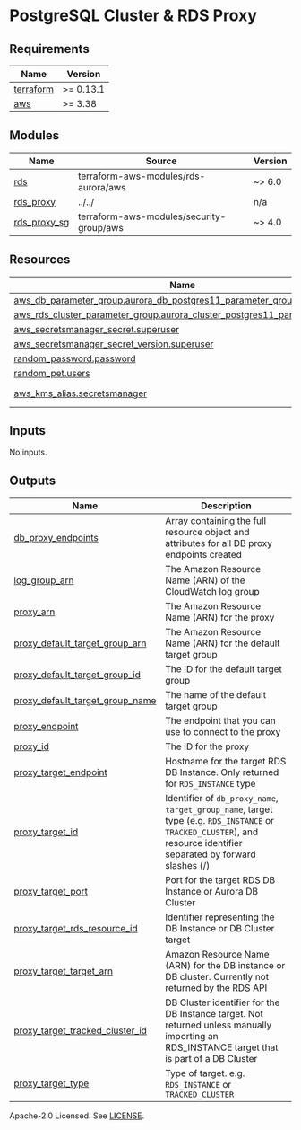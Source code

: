 # PostgreSQL Cluster & RDS Proxy


<!-- BEGINNING OF PRE-COMMIT-TERRAFORM DOCS HOOK -->
## Requirements

| Name | Version |
|------|---------|
| <a name="requirement_terraform"></a> [terraform](#requirement\_terraform) | >= 0.13.1 |
| <a name="requirement_aws"></a> [aws](#requirement\_aws) | >= 3.38 |


## Modules

| Name | Source | Version |
|------|--------|---------|
| <a name="module_rds"></a> [rds](#module\_rds) | terraform-aws-modules/rds-aurora/aws | ~> 6.0 |
| <a name="module_rds_proxy"></a> [rds\_proxy](#module\_rds\_proxy) | ../../ | n/a |
| <a name="module_rds_proxy_sg"></a> [rds\_proxy\_sg](#module\_rds\_proxy\_sg) | terraform-aws-modules/security-group/aws | ~> 4.0 |


## Resources

| Name | Type |
|------|------|
| [aws_db_parameter_group.aurora_db_postgres11_parameter_group](https://registry.terraform.io/providers/hashicorp/aws/latest/docs/resources/db_parameter_group) | resource |
| [aws_rds_cluster_parameter_group.aurora_cluster_postgres11_parameter_group](https://registry.terraform.io/providers/hashicorp/aws/latest/docs/resources/rds_cluster_parameter_group) | resource |
| [aws_secretsmanager_secret.superuser](https://registry.terraform.io/providers/hashicorp/aws/latest/docs/resources/secretsmanager_secret) | resource |
| [aws_secretsmanager_secret_version.superuser](https://registry.terraform.io/providers/hashicorp/aws/latest/docs/resources/secretsmanager_secret_version) | resource |
| [random_password.password](https://registry.terraform.io/providers/hashicorp/random/latest/docs/resources/password) | resource |
| [random_pet.users](https://registry.terraform.io/providers/hashicorp/random/latest/docs/resources/pet) | resource |
| [aws_kms_alias.secretsmanager](https://registry.terraform.io/providers/hashicorp/aws/latest/docs/data-sources/kms_alias) | data source |

## Inputs

No inputs.

## Outputs

| Name | Description |
|------|-------------|
| <a name="output_db_proxy_endpoints"></a> [db\_proxy\_endpoints](#output\_db\_proxy\_endpoints) | Array containing the full resource object and attributes for all DB proxy endpoints created |
| <a name="output_log_group_arn"></a> [log\_group\_arn](#output\_log\_group\_arn) | The Amazon Resource Name (ARN) of the CloudWatch log group |
| <a name="output_proxy_arn"></a> [proxy\_arn](#output\_proxy\_arn) | The Amazon Resource Name (ARN) for the proxy |
| <a name="output_proxy_default_target_group_arn"></a> [proxy\_default\_target\_group\_arn](#output\_proxy\_default\_target\_group\_arn) | The Amazon Resource Name (ARN) for the default target group |
| <a name="output_proxy_default_target_group_id"></a> [proxy\_default\_target\_group\_id](#output\_proxy\_default\_target\_group\_id) | The ID for the default target group |
| <a name="output_proxy_default_target_group_name"></a> [proxy\_default\_target\_group\_name](#output\_proxy\_default\_target\_group\_name) | The name of the default target group |
| <a name="output_proxy_endpoint"></a> [proxy\_endpoint](#output\_proxy\_endpoint) | The endpoint that you can use to connect to the proxy |
| <a name="output_proxy_id"></a> [proxy\_id](#output\_proxy\_id) | The ID for the proxy |
| <a name="output_proxy_target_endpoint"></a> [proxy\_target\_endpoint](#output\_proxy\_target\_endpoint) | Hostname for the target RDS DB Instance. Only returned for `RDS_INSTANCE` type |
| <a name="output_proxy_target_id"></a> [proxy\_target\_id](#output\_proxy\_target\_id) | Identifier of `db_proxy_name`, `target_group_name`, target type (e.g. `RDS_INSTANCE` or `TRACKED_CLUSTER`), and resource identifier separated by forward slashes (/) |
| <a name="output_proxy_target_port"></a> [proxy\_target\_port](#output\_proxy\_target\_port) | Port for the target RDS DB Instance or Aurora DB Cluster |
| <a name="output_proxy_target_rds_resource_id"></a> [proxy\_target\_rds\_resource\_id](#output\_proxy\_target\_rds\_resource\_id) | Identifier representing the DB Instance or DB Cluster target |
| <a name="output_proxy_target_target_arn"></a> [proxy\_target\_target\_arn](#output\_proxy\_target\_target\_arn) | Amazon Resource Name (ARN) for the DB instance or DB cluster. Currently not returned by the RDS API |
| <a name="output_proxy_target_tracked_cluster_id"></a> [proxy\_target\_tracked\_cluster\_id](#output\_proxy\_target\_tracked\_cluster\_id) | DB Cluster identifier for the DB Instance target. Not returned unless manually importing an RDS\_INSTANCE target that is part of a DB Cluster |
| <a name="output_proxy_target_type"></a> [proxy\_target\_type](#output\_proxy\_target\_type) | Type of target. e.g. `RDS_INSTANCE` or `TRACKED_CLUSTER` |
<!-- END OF PRE-COMMIT-TERRAFORM DOCS HOOK -->

Apache-2.0 Licensed. See [LICENSE](https://github.com/terraform-aws-modules/terraform-aws-rds-proxy/blob/master/LICENSE).

